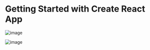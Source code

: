 # Getting Started with Create React App

![image](https://user-images.githubusercontent.com/108809490/230206417-49d78a2f-e79a-4cdc-9a3b-e23fd0484e2d.png)

![image](https://user-images.githubusercontent.com/108809490/230206466-c11a35f8-9f3e-4be0-a7fa-15b06bc911e0.png)

